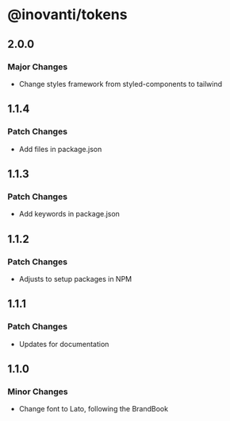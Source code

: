 # @inovanti/tokens

## 2.0.0

### Major Changes

- Change styles framework from styled-components to tailwind

## 1.1.4

### Patch Changes

- Add files in package.json

## 1.1.3

### Patch Changes

- Add keywords in package.json

## 1.1.2

### Patch Changes

- Adjusts to setup packages in NPM

## 1.1.1

### Patch Changes

- Updates for documentation

## 1.1.0

### Minor Changes

- Change font to Lato, following the BrandBook
